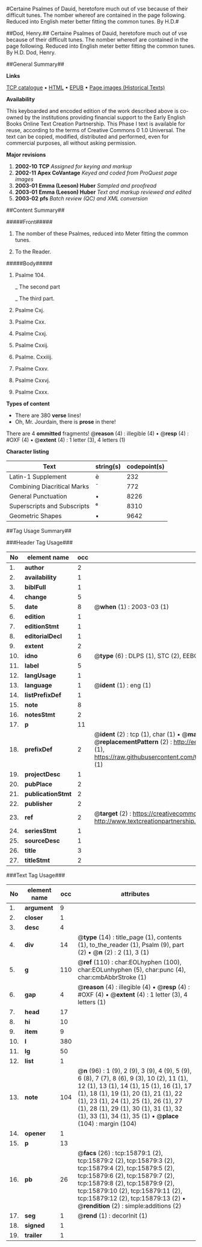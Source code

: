 #Certaine Psalmes of Dauid, heretofore much out of vse because of their difficult tunes. The nomber whereof are contained in the page following. Reduced into English meter better fitting the common tunes. By H.D.#

##Dod, Henry.##
Certaine Psalmes of Dauid, heretofore much out of vse because of their difficult tunes. The nomber whereof are contained in the page following. Reduced into English meter better fitting the common tunes. By H.D.
Dod, Henry.

##General Summary##

**Links**

[TCP catalogue](http://www.ota.ox.ac.uk/tcp/)  • 
[HTML](http://tei.it.ox.ac.uk/tcp/Texts-HTML/free/A15/A15972.html)  • 
[EPUB](http://tei.it.ox.ac.uk/tcp/Texts-EPUB/free/A15/A15972.epub) • 
[Page images (Historical Texts)](https://data.historicaltexts.jisc.ac.uk/view?pubId=eebo-99850658e&pageId=eebo-99850658e-15879-1)

**Availability**

This keyboarded and encoded edition of the
	       work described above is co-owned by the institutions
	       providing financial support to the Early English Books
	       Online Text Creation Partnership. This Phase I text is
	       available for reuse, according to the terms of Creative
	       Commons 0 1.0 Universal. The text can be copied,
	       modified, distributed and performed, even for
	       commercial purposes, all without asking permission.

**Major revisions**

1. __2002-10__ __TCP__ *Assigned for keying and markup*
1. __2002-11__ __Apex CoVantage__ *Keyed and coded from ProQuest page images*
1. __2003-01__ __Emma (Leeson) Huber__ *Sampled and proofread*
1. __2003-01__ __Emma (Leeson) Huber__ *Text and markup reviewed and edited*
1. __2003-02__ __pfs__ *Batch review (QC) and XML conversion*

##Content Summary##

#####Front#####

1. The nomber of these Psalmes, reduced into Meter fitting the common tunes.

1. To the Reader.

#####Body#####

1. Psalme 104.

    _ The second part

    _ The third part.

1. Psalme Cxj.

1. Psalme Cxx.

1. Psalme Cxxj.

1. Psalme Cxxij.

1. Psalme. Cxxiiij.

1. Psalme Cxxv.

1. Psalme Cxxvj.

1. Psalme Cxxx.

**Types of content**

  * There are 380 **verse** lines!
  * Oh, Mr. Jourdain, there is **prose** in there!

There are 4 **ommitted** fragments! 
 @__reason__ (4) : illegible (4)  •  @__resp__ (4) : #OXF (4)  •  @__extent__ (4) : 1 letter (3), 4 letters (1)

**Character listing**


|Text|string(s)|codepoint(s)|
|---|---|---|
|Latin-1 Supplement|è|232|
|Combining             Diacritical Marks|̄|772|
|General Punctuation|•|8226|
|Superscripts             and Subscripts|⁶|8310|
|Geometric Shapes|▪|9642|

##Tag Usage Summary##

###Header Tag Usage###

|No|element name|occ|attributes|
|---|---|---|---|
|1.|__author__|2||
|2.|__availability__|1||
|3.|__biblFull__|1||
|4.|__change__|5||
|5.|__date__|8| @__when__ (1) : 2003-03 (1)|
|6.|__edition__|1||
|7.|__editionStmt__|1||
|8.|__editorialDecl__|1||
|9.|__extent__|2||
|10.|__idno__|6| @__type__ (6) : DLPS (1), STC (2), EEBO-CITATION (1), PROQUEST (1), VID (1)|
|11.|__label__|5||
|12.|__langUsage__|1||
|13.|__language__|1| @__ident__ (1) : eng (1)|
|14.|__listPrefixDef__|1||
|15.|__note__|8||
|16.|__notesStmt__|2||
|17.|__p__|11||
|18.|__prefixDef__|2| @__ident__ (2) : tcp (1), char (1)  •  @__matchPattern__ (2) : ([0-9\-]+):([0-9IVX]+) (1), (.+) (1)  •  @__replacementPattern__ (2) : http://eebo.chadwyck.com/downloadtiff?vid=$1&page=$2 (1), https://raw.githubusercontent.com/textcreationpartnership/Texts/master/tcpchars.xml#$1 (1)|
|19.|__projectDesc__|1||
|20.|__pubPlace__|2||
|21.|__publicationStmt__|2||
|22.|__publisher__|2||
|23.|__ref__|2| @__target__ (2) : https://creativecommons.org/publicdomain/zero/1.0/ (1), http://www.textcreationpartnership.org/docs/. (1)|
|24.|__seriesStmt__|1||
|25.|__sourceDesc__|1||
|26.|__title__|3||
|27.|__titleStmt__|2||


###Text Tag Usage###

|No|element name|occ|attributes|
|---|---|---|---|
|1.|__argument__|9||
|2.|__closer__|1||
|3.|__desc__|4||
|4.|__div__|14| @__type__ (14) : title_page (1), contents (1), to_the_reader (1), Psalm (9), part (2)  •  @__n__ (2) : 2 (1), 3 (1)|
|5.|__g__|110| @__ref__ (110) : char:EOLhyphen (100), char:EOLunhyphen (5), char:punc (4), char:cmbAbbrStroke (1)|
|6.|__gap__|4| @__reason__ (4) : illegible (4)  •  @__resp__ (4) : #OXF (4)  •  @__extent__ (4) : 1 letter (3), 4 letters (1)|
|7.|__head__|17||
|8.|__hi__|10||
|9.|__item__|9||
|10.|__l__|380||
|11.|__lg__|50||
|12.|__list__|1||
|13.|__note__|104| @__n__ (96) : 1 (9), 2 (9), 3 (9), 4 (9), 5 (9), 6 (8), 7 (7), 8 (6), 9 (3), 10 (2), 11 (1), 12 (1), 13 (1), 14 (1), 15 (1), 16 (1), 17 (1), 18 (1), 19 (1), 20 (1), 21 (1), 22 (1), 23 (1), 24 (1), 25 (1), 26 (1), 27 (1), 28 (1), 29 (1), 30 (1), 31 (1), 32 (1), 33 (1), 34 (1), 35 (1)  •  @__place__ (104) : margin (104)|
|14.|__opener__|1||
|15.|__p__|13||
|16.|__pb__|26| @__facs__ (26) : tcp:15879:1 (2), tcp:15879:2 (2), tcp:15879:3 (2), tcp:15879:4 (2), tcp:15879:5 (2), tcp:15879:6 (2), tcp:15879:7 (2), tcp:15879:8 (2), tcp:15879:9 (2), tcp:15879:10 (2), tcp:15879:11 (2), tcp:15879:12 (2), tcp:15879:13 (2)  •  @__rendition__ (2) : simple:additions (2)|
|17.|__seg__|1| @__rend__ (1) : decorInit (1)|
|18.|__signed__|1||
|19.|__trailer__|1||
